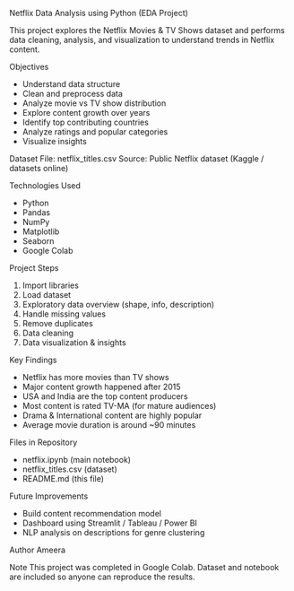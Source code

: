 Netflix Data Analysis using Python (EDA Project)

This project explores the Netflix Movies & TV Shows dataset and performs data cleaning, analysis, and visualization to understand trends in Netflix content.

Objectives
- Understand data structure
- Clean and preprocess data
- Analyze movie vs TV show distribution
- Explore content growth over years
- Identify top contributing countries
- Analyze ratings and popular categories
- Visualize insights

Dataset
File: netflix_titles.csv
Source: Public Netflix dataset (Kaggle / datasets online)

Technologies Used
- Python
- Pandas
- NumPy
- Matplotlib
- Seaborn
- Google Colab

Project Steps
1. Import libraries
2. Load dataset
3. Exploratory data overview (shape, info, description)
4. Handle missing values
5. Remove duplicates
6. Data cleaning
7. Data visualization & insights

Key Findings
- Netflix has more movies than TV shows
- Major content growth happened after 2015
- USA and India are the top content producers
- Most content is rated TV-MA (for mature audiences)
- Drama & International content are highly popular
- Average movie duration is around ~90 minutes

Files in Repository
- netflix.ipynb (main notebook)
- netflix_titles.csv (dataset)
- README.md (this file)

Future Improvements
- Build content recommendation model
- Dashboard using Streamlit / Tableau / Power BI
- NLP analysis on descriptions for genre clustering

Author
Ameera

Note
This project was completed in Google Colab. Dataset and notebook are included so anyone can reproduce the results.
